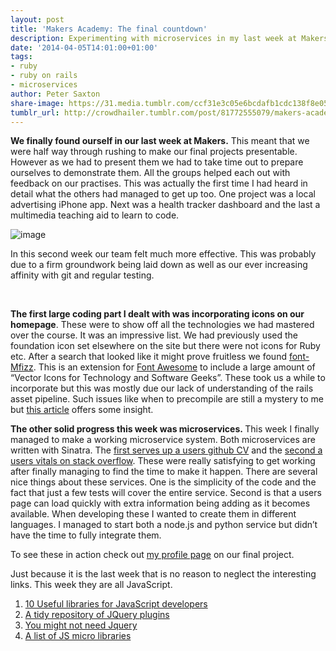 ```yaml
---
layout: post
title: 'Makers Academy: The final countdown'
description: Experimenting with microservices in my last week at Makers Academy
date: '2014-04-05T14:01:00+01:00'
tags:
- ruby
- ruby on rails
- microservices
author: Peter Saxton
share-image: https://31.media.tumblr.com/ccf31e3c05e6bcdafb1cdc138f8e05ec/tumblr_inline_n3ivpl0KGC1s4ay8u.jpg
tumblr_url: http://crowdhailer.tumblr.com/post/81772555079/makers-academy-the-final-countdown
---
```

<p><strong>We finally found ourself in our last week at Makers.</strong> This meant that we were half way through rushing to make our final projects presentable. However as we had to present them we had to take time out to prepare ourselves to demonstrate them. All the groups helped each out with feedback on our practises. This was actually the first time I had heard in detail what the others had managed to get up too. One project was a local advertising iPhone app. Next was a health tracker dashboard and the last a multimedia teaching aid to learn to code.</p>
<p><img alt="image" src="https://31.media.tumblr.com/ccf31e3c05e6bcdafb1cdc138f8e05ec/tumblr_inline_n3ivpl0KGC1s4ay8u.jpg"/></p>

<p>In this second week our team felt much more effective. This was probably due to a firm groundwork being laid down as well as our ever increasing affinity with git and regular testing.</p>
<p><!-- more --> </p>
<p><strong>The first large coding part I dealt with was incorporating icons on our homepage</strong>. These were to show off all the technologies we had mastered over the course. It was an impressive list. We had previously used the foundation icon set elsewhere on the site but there were not icons for Ruby etc. After a search that looked like it might prove fruitless we found <a href="http://mfizz.com/oss/font-mfizz" title="Font Mfizz" target="_blank">font-Mfizz</a>. This is an extension for <a href="http://fortawesome.github.io/Font-Awesome/" title="Font Awesome, The iconic font design for bootstrap" target="_blank">Font Awesome</a> to include a large amount of &ldquo;Vector Icons for Technology and Software Geeks&rdquo;. These took us a while to incorporate but this was mostly due our lack of understanding of the rails asset pipeline. Such issues like when to precompile are still a mystery to me but <a href="http://www.reinteractive.net/posts/116-12-tips-for-the-rails-asset-pipeline" title="12 Tips for the Rails Asset Pipeline" target="_blank">this article</a> offers some insight.</p>
<p><strong>The other solid progress this week was microservices. </strong>This week I finally managed to make a working microservice system. Both microservices are written with Sinatra. The <a href="https://github.com/CrowdHailer/cv-service" title="Crowdhailer cv-service" target="_blank">first serves up a users github CV</a> and the <a href="https://github.com/CrowdHailer/sinatra-stack" title="Crowdhailer Sinatra-Stack" target="_blank">second a users vitals on stack overflow</a>. These were really satisfying to get working after finally managing to find the time to make it happen. There are several nice things about these services. One is the simplicity of the code and the fact that just a few tests will cover the entire service. Second is that a users page can load quickly with extra information being adding as it becomes available. When developing these I wanted to create them in different languages. I managed to start both a node.js and python service but didn&rsquo;t have the time to fully integrate them. </p>
<p>To see these in action check out <a href="http://ma-student-directory.herokuapp.com/user/CrowdHailer" title="Full Stack People" target="_blank">my profile page</a> on our final project.</p>
<p>Just because it is the last week that is no reason to neglect the interesting links. This week they are all JavaScript. </p>
<ol><li><a href="http://www.techrepublic.com/blog/smb-technologist/10-useful-libraries-for-javascript-developers/" target="_blank">10 Useful libraries for JavaScript developers</a></li>
<li><a href="http://www.unheap.com/" target="_blank">A tidy repository of JQuery plugins</a></li>
<li><a href="http://youmightnotneedjquery.com/" target="_blank">You might not need Jquery</a></li>
<li><a href="http://microjs.com/#games">A list of JS micro libraries</a></li>
</ol>
